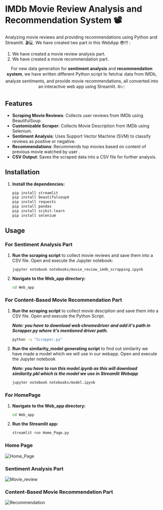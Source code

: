 # IMDb Movie Review Analysis and Recommendation System :film_projector:
Analyzing movie reviews and providing recommendations using Python and Streamlit. 🎬💻. We have created two part in this WebApp :sunglasses:!!! :  
1. We have created a movie review analysis part.
2. We have created a movie recommendation part.

<p align="center">
For new data generation for <b>sentiment analysis</b> and <b>recommendation system</b>, we have written different Python script to fetch📊 data from IMDb, analyze sentiments, and provide movie recommendations, all converted into an interactive web app using Streamlit. 🌐📈</p>


## Features

- **Scraping Movie Reviews**: Collects user reviews from IMDb using BeautifulSoup.
- **Customizable Scraper**: Collects Movie Description from IMDb using Selenium.
- **Sentiment Analysis**: Uses Support Vector Machine (SVM) to classify reviews as positive or negative.
- **Recommendations**: Recommends top movies based on content of previous movie watched by user .
- **CSV Output**: Saves the scraped data into a CSV file for further analysis.

## Installation

1. **Install the dependencies:**
   ```bash
   pip install streamlit
   pip install beautifulsoup4
   pip install requests
   pip install pandas
   pip install scikit-learn
   pip install selenium
   ```
## Usage

### For Sentiment Analysis Part 

1. **Run the scraping script** to collect movie reviews and save them into a CSV file. Open and execute the Jupyter notebook:

   ```bash
   jupyter notebook notebooks/movie_review_imdb_scrapping.ipynb
   ```
2. **Navigate to the Web_app directory:**
   ```bash
   cd Web_app
   ```

### For Content-Based Movie Recommendation Part 

1. **Run the scraping script** to collect movie desciption and save them into a CSV file. Open and execute the Python Script.
   
   ***Note: you have to download web chromedriver and add it's path in Scrapper.py where it's mentioned driver path.***

   ```bash
   python -u "Scrapper.py"   
   ```
3. **Run the similarity_model generating script** to find out similarity we have made a model which we will use in our webapp. Open and execute the Jupyter notebook

     ***Note: you have to run this model.ipynb as this will download similarity.pkl which is the model we use in Streamlit Webapp***

   ```bash
   jupyter notebook notebooks/model.ipynb
   ```

### For HomePage
1. **Navigate to the Web_app directory:**
   ```bash
   cd Web_app
   ```

2. **Run the Streamlit app:**
   ```bash
   streamlit run Home_Page.py
   ````
### Home Page

![Home_Page](https://github.com/Shraman-jain/Scrape-ML/assets/60072287/dbbafd78-e6c2-4469-b55f-d7e555f382ae "Home Page")

### Sentiment Analysis Part

![Movie_review](https://github.com/Shraman-jain/Scrape-ML/assets/60072287/dd449b6f-680c-4b00-bc45-6662bc82e48c "Sentiment Analysis")

### Content-Based Movie Recommendation Part


![Recommendation](https://github.com/Shraman-jain/Scrape-ML/assets/60072287/90599178-3d63-4a4a-8879-68408b2cc235 "Content-Based Movie Recommendation Part")



 
